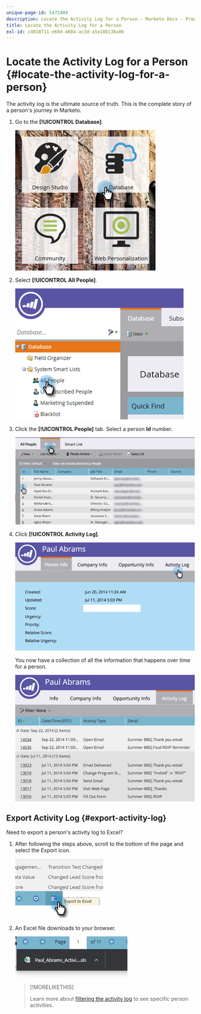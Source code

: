 ```yaml
---
unique-page-id: 5472404
description: Locate the Activity Log for a Person - Marketo Docs - Product Documentation
title: Locate the Activity Log for a Person
exl-id: c4018711-e68d-4684-ac3d-a5e10b138a86
---
```

# Locate the Activity Log for a Person {#locate-the-activity-log-for-a-person}

The activity log is the ultimate source of truth. This is the complete story of a person's journey in Marketo.

1. Go to the **[!UICONTROL Database]**.

   ![](assets/locate-the-activity-log-for-a-person-1.png)

1. Select **[!UICONTROL All People]**.

   ![](assets/locate-the-activity-log-for-a-person-2.png)

1. Click the **[!UICONTROL People]** tab. Select a person **Id** number.

   ![](assets/locate-the-activity-log-for-a-person-3.png)

1. Click **[!UICONTROL Activity Log]**.

   ![](assets/locate-the-activity-log-for-a-person-4.png)

   You now have a collection of all the information that happens over time for a person.

   ![](assets/locate-the-activity-log-for-a-person-5.png)

## Export Activity Log {#export-activity-log}

Need to export a person's activity log to Excel?

1. After following the steps above, scroll to the bottom of the page and select the Export icon.

   ![](assets/locate-the-activity-log-for-a-person-6.png)

1. An Excel file downloads to your browser.

   ![](assets/locate-the-activity-log-for-a-person-7.png)

   >[!MORELIKETHIS]
   >
   >Learn more about [filtering the activity log](/help/marketo/product-docs/core-marketo-concepts/smart-lists-and-static-lists/managing-people-in-smart-lists/filter-activity-types-in-the-activity-log-of-a-person.md) to see specific person activities.
